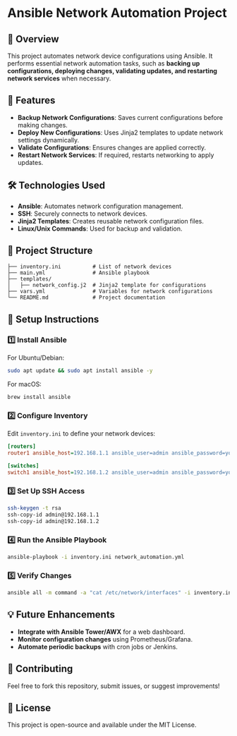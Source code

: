 # Ansible Network Automation Project

## 📌 Overview
This project automates network device configurations using Ansible. It performs essential network automation tasks, such as **backing up configurations, deploying changes, validating updates, and restarting network services** when necessary.

## 🚀 Features
- **Backup Network Configurations**: Saves current configurations before making changes.
- **Deploy New Configurations**: Uses Jinja2 templates to update network settings dynamically.
- **Validate Configurations**: Ensures changes are applied correctly.
- **Restart Network Services**: If required, restarts networking to apply updates.

## 🛠️ Technologies Used
- **Ansible**: Automates network configuration management.
- **SSH**: Securely connects to network devices.
- **Jinja2 Templates**: Creates reusable network configuration files.
- **Linux/Unix Commands**: Used for backup and validation.

## 📂 Project Structure
```
├── inventory.ini          # List of network devices
├── main.yml               # Ansible playbook
├── templates/
│   ├── network_config.j2  # Jinja2 template for configurations
├── vars.yml               # Variables for network configurations
└── README.md              # Project documentation
```

## 🔧 Setup Instructions
### 1️⃣ Install Ansible
For Ubuntu/Debian:
```bash
sudo apt update && sudo apt install ansible -y
```
For macOS:
```bash
brew install ansible
```

### 2️⃣ Configure Inventory
Edit `inventory.ini` to define your network devices:
```ini
[routers]
router1 ansible_host=192.168.1.1 ansible_user=admin ansible_password=yourpassword

[switches]
switch1 ansible_host=192.168.1.2 ansible_user=admin ansible_password=yourpassword
```

### 3️⃣ Set Up SSH Access
```bash
ssh-keygen -t rsa
ssh-copy-id admin@192.168.1.1
ssh-copy-id admin@192.168.1.2
```

### 4️⃣ Run the Ansible Playbook
```bash
ansible-playbook -i inventory.ini network_automation.yml
```

### 5️⃣ Verify Changes
```bash
ansible all -m command -a "cat /etc/network/interfaces" -i inventory.ini
```

## 💡 Future Enhancements
- **Integrate with Ansible Tower/AWX** for a web dashboard.
- **Monitor configuration changes** using Prometheus/Grafana.
- **Automate periodic backups** with cron jobs or Jenkins.

## 🤝 Contributing
Feel free to fork this repository, submit issues, or suggest improvements!

## 📜 License
This project is open-source and available under the MIT License.


